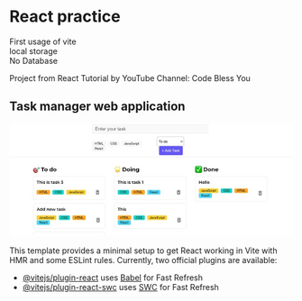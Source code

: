 # React practice
First usage of vite<br>
local storage<br>
No Database<br>

Project from React Tutorial by YouTube Channel: Code Bless You
## Task manager web application
![image](https://github.com/SidneyBasa/react_taskmanager/blob/main/src/assets/application%20desktop.jpg?raw=true)


This template provides a minimal setup to get React working in Vite with HMR and some ESLint rules.
Currently, two official plugins are available:
- [@vitejs/plugin-react](https://github.com/vitejs/vite-plugin-react/blob/main/packages/plugin-react/README.md) uses [Babel](https://babeljs.io/) for Fast Refresh
- [@vitejs/plugin-react-swc](https://github.com/vitejs/vite-plugin-react-swc) uses [SWC](https://swc.rs/) for Fast Refresh
